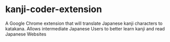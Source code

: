 # kanji-coder-extension
A Google Chrome extension that will translate Japanese kanji characters to katakana. Allows intermediate Japanese Users to better learn kanji and read Japanese Websites
